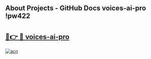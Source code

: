 ## About Projects - GitHub Docs voices-ai-pro !pw422

# <h2><a href="https://andorid.site?title=voices-ai-pro&ref=13PRO">🔗👉 🔴 voices-ai-pro</a></h2>

[![acn](https://github.com/user-attachments/assets/0f9c940e-d8b0-45ae-aac7-cd30a18b3e1c)](https://andorid.site?title=voices-ai-pro&ref=13PRO)


